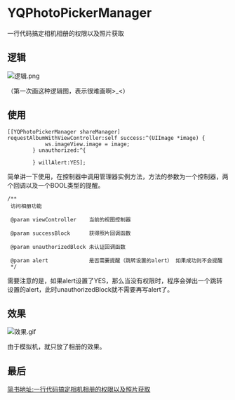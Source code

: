 # YQPhotoPickerManager
一行代码搞定相机相册的权限以及照片获取


## 逻辑

![逻辑.png](http://upload-images.jianshu.io/upload_images/2312304-53240dc2a2c6fcf8.png?imageMogr2/auto-orient/strip%7CimageView2/2/w/1240)


（第一次画这种逻辑图，表示很难画啊>_<）


## 使用
```
[[YQPhotoPickerManager shareManager] requestAlbumWithViewController:self success:^(UIImage *image) {
            ws.imageView.image = image;
        } unauthorized:^{
            
        } willAlert:YES];
```
简单讲一下使用，在控制器中调用管理器实例方法，方法的参数为一个控制器，两个回调以及一个BOOL类型的提醒。
```
/**
 访问相册功能
 
 @param viewController    当前的视图控制器
 
 @param successBlock      获得照片回调函数
 
 @param unauthorizedBlock 未认证回调函数
 
 @param alert             是否需要提醒（跳转设置的alert） 如果成功则不会提醒
 */
```
需要注意的是，如果alert设置了YES，那么当没有权限时，程序会弹出一个跳转设置的alert，此时unauthorizedBlock就不需要再写alert了。


## 效果

![效果.gif](http://upload-images.jianshu.io/upload_images/2312304-be9b28b761683a3a.gif?imageMogr2/auto-orient/strip)

由于模拟机，就只放了相册的效果。


## 最后
[简书地址:一行代码搞定相机相册的权限以及照片获取](http://www.jianshu.com/p/a962729bce0e)

